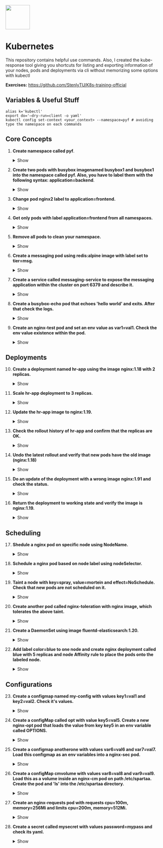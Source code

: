 <img src="https://user-images.githubusercontent.com/8485060/146396141-6682bb2b-8712-465e-a0a1-241c99d88486.png" width=80 height="80"/>
<h1>Kubernetes</h1>
This repository contains helpful use commands. Also, I created the kube-response tool giving you shortcuts for listing and exporting information of your nodes, pods and deployments via cli without memorizing some options with kubectl<br>

<b>Exercises:</b> https://github.com/StenlyTU/K8s-training-official

<h2>Variables & Useful Stuff</h2>

```
alias k='kubectl'
export do='—dry-run=client -o yaml'
kubectl config set-context <your_context> --namespace=pyf # avoiding type the namespace on each commands
```
<h2>Core Concepts</h2>

1. <b>Create namespace called pyf</b>.
      <details><summary>Show</summary>

      ```
      k create ns pyf
      ```
      </details>
2. <b>Create two pods with busybox imagenamed busybox1 and busybox1 into the namespace called pyf. Also, you have to label them with the following syntax: application=backend</b>.
      <details><summary>Show</summary>

      ```
      k run nginx1 --image=nginx --namespace=pyf --labels=application=backend
      k run nginx2 --image=nginx --namespace=pyf --labels=application=backend
      k get pod -n pyf
      ```
      </details>
3. <b>Change pod nginx2 label to application=frontend.</b>
      <details><summary>Show</summary>

      ```
      k label pod nginx2 application=frontend --overwrite -n pyf
      k describe pod -n pyf nginx2 | grep -i label
      ```
      </details>
4. <b>Get only pods with label application=frontend from all namespaces.</b>
      <details><summary>Show</summary>

      ```
      k get pod -n pyf -l application=frontend
      k get pod --show-labels -n pyf #check all labels
      ```
      </details>
5. <b>Remove all pods to clean your namespace.</b>
      <details><summary>Show</summary>

      ```
      k delete pod -n pyf nginx{1,2}
      ```
      </details>  
6. <b>Create a messaging pod using redis:alpine image with label set to tier=msg.</b>
      <details><summary>Show</summary>

      ```
      k run messaging --image=redis:alpine --labels=tier=msg --namespace=pyf
      k get pod -n default --show-labels -n pyf
      ```
      </details>  
7. <b>Create a service called messaging-service to expose the messaging application within the cluster on port 6379 and describe it.</b>
      <details><summary>Show</summary>

      ```
      k expose --name=messaging-service pod messaging --port=6379 --namespace=pyf
      k describe svc messaging-service -n pyf #ClusterIP
      ```
      </details>      
8. <b>Create a busybox-echo pod that echoes 'hello world' and exits. After that check the logs.</b> 
      <details><summary>Show</summary>

      ```
      k run busybox-echo --image=busybox --namespace=pyf -- echo "hello world"
      k logs busybox-echo -n pyf
      ```
      </details>       
9. <b>Create an nginx-test pod and set an env value as var1=val1. Check the env value existence within the pod.</b> 
      <details><summary>Show</summary>

      ```
      k run nginx-test --image=nginx --namespace=pyf --env=var1=val1
      k describe pod/nginx-test -n pyf | grep -i env -A1
      k exec -it nginx-test -n pyf -- env
      ```
      </details>     

<h2>Deployments</h2>

10. <b>Create a deployment named hr-app using the image nginx:1.18 with 2 replicas.</b> 
      <details><summary>Show</summary>

      ```
      k create deployment hr-app --image=nginx:1.18 --replicas=2 --namespace=pyf
      k get -n pyf deployment.apps/hr-app
      ```
      </details> 
11. <b>Scale hr-app deployment to 3 replicas.</b> 
      <details><summary>Show</summary>

      ```
      k scale deployment hr-app -n pyf --replicas=3
      k get -n pyf deployment.apps/hr-app
      ```
      </details>
12. <b>Update the hr-app image to nginx:1.19.</b> 
      <details><summary>Show</summary>

      ```
      k set image deployments/hr-app -n pyf nginx=nginx:1.19
      k describe deployments/hr-app -n pyf | grep -i image
      ```
      </details>      
13. <b>Check the rollout history of hr-app and confirm that the replicas are OK.</b> 
      <details><summary>Show</summary>

      ```
      k set image deployments/hr-app -n pyf nginx=nginx:1.19
      k describe deployments/hr-app -n pyf | grep -i image
      k get deployment hr-app -n pyf
      k get pod -n pyf
      ```
      </details>       
14. <b>Undo the latest rollout and verify that new pods have the old image (nginx:1.18)</b> 
      <details><summary>Show</summary>

      ```
      k rollout undo deployment hr-app -n pyf
      k rollout status deployment hr-app -n pyf
      k describe deployment -n pyf hr-app | grep -i image
      k get deployment -n pyf
      k get pod -n pyf
      ```
      </details>     
15. <b>Do an update of the deployment with a wrong image nginx:1.91 and check the status.</b> 
      <details><summary>Show</summary>

      ```
      k set image deployment hr-app -n pyf nginx=nginx:1.91
      k rollout status -n pyf deployment hr=app
      k get pod -n pyf
      k describe pod -n pyf <pod_name> #Error: ErrImagePull
      ```
      </details>          
16. <b>Return the deployment to working state and verify the image is nginx:1.19.</b> 
      <details><summary>Show</summary>

      ```
      k rollout undo deployment hr-app -n pyf 
      k rollout status deployment hr-app -n pyf
      k get pod -n pyf
      k describe pod -n pyf | grep -i image:
      ```
      </details>
<h2>Scheduling</h2>
      
17. <b>Shedule a nginx pod on specific node using NodeName.</b> 
      <details><summary>Show</summary>

      ```
      k run nginx-worker1 --image=nginx --namespace=pyf --dry-run=client -o yaml > nginx-nodename.yml
      vi nginx-nodename.yml # nodeName: worker1
      k apply -f nginx-nodename.yml 
      k get pods -n pyf -o wide |grep -i nginx-worker1
      ```
      </details>      
18. <b>Schedule a nginx pod based on node label using nodeSelector.</b> 
      <details><summary>Show</summary>

      ```
      k label node worker1 nodeselector=pyf
      k get nodes --show-labels
      k run nginx-nodeselector --image=nginx --namespace=pyf --dry-run=client -o yaml > nginx-nodeselector.yml
      vi nginx-nodeselector.yml # nodeSelector: nodeselector: pyf
      k apply -f nginx-nodeselector.yml
      k get pod -n pyf -o wide
      ```
      </details>  
19. <b>Taint a node with key=spray, value=mortein and effect=NoSchedule. Check that new pods are not scheduled on it.</b> 
      <details><summary>Show</summary>

      ```      
      k taint node worker1 spray=mortein:NoSchedule
      k run pod-taint --image=nginx --namespace=pyf
      k get pods -o wide -n pyf
      ```
      </details>   
20. <b>Create another pod called nginx-toleration with nginx image, which tolerates the above taint.</b> 
      <details><summary>Show</summary>
      
      ```
      # podSpec
      tolerations:
      - key: "spray"
        operator: "Equal"
        value: "mortein"
        effect: "NoSchedule"
      ```
      ```      
      k apply -f pod-toleration.yml
      k get pod -n pyf -o wide
      k taint node worker1 spray- #untainted
      ```
      </details>         
      
21. <b>Create a DaemonSet using image fluentd-elasticsearch:1.20.</b> 
      <details><summary>Show</summary>

      ```
      apiVersion: apps/v1
      kind: DaemonSet
      metadata:
        labels:
          app: elastic-search
        name: elastic-search
        namespace: pyf
      spec:
        selector:
          matchLabels:
            app: elastic-search
        template:
          metadata:
            labels:
              app: elastic-search
          spec:
            containers:
            - image: k8s.gcr.io/fluentd-elasticsearch:1.20
              name: fluentd-elasticsearch      
      ```      
      ```      
      k apply -f demonset.yml
      k get ds -n pyf
      k get pod -n pyf      
      ```
      </details>        
      
22. <b>Add label color=blue to one node and create nginx deployment called blue with 5 replicas and node Affinity rule to place the pods onto the labeled node.</b> 
      <details><summary>Show</summary>
      
      ```
      k label node worker1 color=blue      
      k create deployment blue --image=nginx --namespace=pyf --replicas=5 --dry-run=client -o yaml > 22-deployment.yml      
      ```
      ```
      apiVersion: apps/v1
      kind: Deployment
      metadata:
        creationTimestamp: null
        labels:
          app: blue
        name: blue
        namespace: pyf
      spec:
        replicas: 5
        selector:
          matchLabels:
            app: blue
        strategy: {}
        template:
          metadata:
            creationTimestamp: null
            labels:
              app: blue
          spec:
            affinity:
              nodeAffinity:
                requiredDuringSchedulingIgnoredDuringExecution: # pod will get scheduled only on a node that has a color=blue label
                  nodeSelectorTerms:
                  - matchExpressions:
                    - key: color
                      operator: In
                      values:
                      - blue   
            containers:
            - image: nginx
              name: nginx
              resources: {}      
       ```      
       ```
       k apply -f 22-deployment.yml
       k get pods -n pyf -o wide
       ```
       </details>
      
<h2>Configurations</h2>
      
23. <b>Create a configmap named my-config with values key1=val1 and key2=val2. Check it's values.</b> 
       <details><summary>Show</summary>
       
       ```      
       k create configmap my-config --from-literal=key1=val1 --from-literal=key2=val2 --namespace pyf
       k describe configmap/my-config -n pyf
       ```
       </details>  

24. <b>Create a configMap called opt with value key5=val5. Create a new nginx-opt pod that loads the value from key key5 in an env variable called OPTIONS.</b> 
       <details><summary>Show</summary>
       
       ```
       k create configmap opt --from-literal=key5=val5 --namespace=pyf      
       ```
       ```
       k run nginx-opt --image=nginx --namespace=pyf --dry-run=client -o yaml > 24-pod.yml
       vi 24-pod.yml      
       ```
       ```
       apiVersion: v1
       kind: Pod
       metadata:
         creationTimestamp: null
         labels:
           run: nginx-opt
         name: nginx-opt
         namespace: pyf
       spec:
         containers:
         - image: nginx
           name: nginx-opt
           env:
             - name: OPTIONS
               valueFrom:
                 configMapKeyRef:
                   name: opt
                   key: key5      
       ```
       ``` 
       k create -f 24-pod.yml      
       ```       
       ```      
       k -n pyf exec -it nginx-opt -- env|grep -i OPTIONS
       ```
       </details>       
 
25. <b>Create a configmap anotherone with values var6=val6 and var7=val7. Load this configmap as an env variables into a nginx-sec pod.</b> 
       <details><summary>Show</summary>
       
       ```
       k create configmap anotherone --from-literal=var6=val6 --from-literal=var7=val7 --namespace=pyf      
       ```
       ```
       k run nginx-sec --image=nginx --namespace=pyf --dry-run=client -o yaml > 25-pod.yml
       vi 25-pod.yml      
       ```
       ```
       apiVersion: v1
       kind: Pod
       metadata:
         creationTimestamp: null
         labels:
           run: nginx-sec
         namespace: pyf
         name: nginx-sec
       spec:
         containers:
         - image: nginx
           name: nginx-sec
           env:
             - name: var6
               valueFrom:
                 configMapKeyRef:
                   name: anotherone
                   key: var6
             - name: var7
               valueFrom:
                 configMapKeyRef:
                   name: anotherone
                   key: var7        
       ```
       ``` 
       k create -f 25-pod.yml     
       ```       
       ```      
       k -n pyf exec -it nginx-sec -- env|grep -i var
       ```
       </details>    
       
26. <b>Create a configMap cmvolume with values var8=val8 and var9=val9. Load this as a volume inside an nginx-cm pod on path /etc/spartaa. Create the pod and 'ls' into the /etc/spartaa directory.</b> 
       <details><summary>Show</summary>
       
       ```
       k create configmap cmvolume --from-literal=var8=val8 --from-literal=var9=val9 --namespace=pyf  
       ```
       ```
       k run nginx-cm --image=nginx --namespace=pyf --dry-run=client -o yaml > 26-pod.yml
       vi 26-pod.yml      
       ```
       ```
       apiVersion: v1
       kind: Pod
       metadata:
         creationTimestamp: null
         labels:
           run: nginx-cm
         name: nginx-cm
         namespace: pyf
       spec:
         volumes:
           - name: config-volume
             configMap:
               name: cmvolume
         containers:
         - image: nginx
           name: nginx-cm
           volumeMounts:
             - name: config-volume
               mountPath: /etc/spartaa    
       ```
       ``` 
       k create -f 26-pod.yml     
       ```       
       ```      
       k exec -n pyf nginx-cm -it -- ls /etc/spartaa
       ```
       </details>       

27. <b>Create an nginx-requests pod with requests cpu=100m, memory=256Mi and limits cpu=200m, memory=512Mi.</b> 
       <details><summary>Show</summary>
       
       ```
       k run nginx-requests --namespace=pyf --image=nginx --dry-run=client -o yaml > 27-pod.yml
       ```
       ```
       vi 27-pod.yml      
       ```
       ```
       apiVersion: v1
       kind: Pod
       metadata:
         creationTimestamp: null
         labels:
           run: nginx-requests
         name: nginx-requests
         namespace: pyf
       spec:
         containers:
         - image: nginx
           name: nginx-requests
           resources:
             requests:
               memory: "256Mi"
               cpu: "100m"
             limits:
               memory: "512Mi"
               cpu: "200m"   
       ```
       ``` 
       k create -f 27-pod.yml     
       ```       
       ```      
       k describe pod/nginx-requests -n pyf 
       ```
       </details>           

28. <b>Create a secret called mysecret with values password=mypass and check its yaml.</b> 
       <details><summary>Show</summary>
       
       ```
       k create secret generic mysecret --from-literal=password=mypass --namespace=pyf
       k get secret/mysecret -n pyf
       k describe secret/mysecret -n pyf
             
       ```
       </details>        
